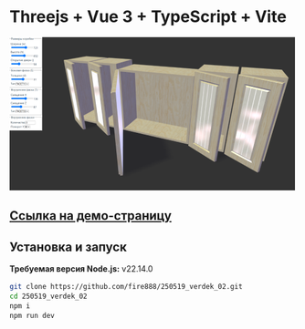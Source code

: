 # Threejs + Vue 3 + TypeScript + Vite

![NY](https://github.com/fire888/250519_verdek_02/blob/master/src/assets/preview.png)

## [Ссылка на демо-страницу](https://fire888.github.io/250519_verdec_02/)

## Установка и запуск

**Требуемая версия Node.js:** v22.14.0

```bash
git clone https://github.com/fire888/250519_verdek_02.git
cd 250519_verdek_02
npm i
npm run dev
